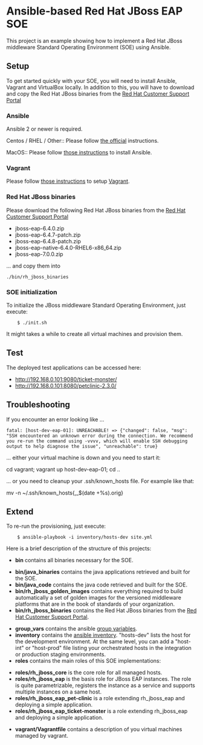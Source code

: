 # Ansible-based Red Hat JBoss EAP SOE

This project is an example showing how to implement a Red Hat JBoss middleware Standard Operating Environment (SOE) using Ansible.

## Setup

To get started quickly with your SOE, you will need to install Ansible, Vagrant and VirtualBox locally. In addition to this, you will have to download and copy the Red Hat JBoss binaries from the [Red Hat Customer Support Portal](https://www.redhat.com/wapps/sso/login.html?redirect=https%3A%2F%2Faccess.redhat.com%2Fjbossnetwork%2Frestricted%2FlistSoftware.html)

### Ansible

Ansible 2 or newer is required.

Centos / RHEL / Other::
Please follow [the official](https://docs.ansible.com/ansible/intro_installation.html) instructions.

MacOS::
Please follow [those instructions](https://valdhaus.co/writings/ansible-mac-osx/) to install Ansible.

### Vagrant

Please follow [those instructions](https://www.vagrantup.com/docs/installation/) to setup [Vagrant](https://www.vagrantup.com/).


### Red Hat JBoss binaries

Please download the following Red Hat JBoss binaries from the [Red Hat Customer Support Portal](https://www.redhat.com/wapps/sso/login.html?redirect=https%3A%2F%2Faccess.redhat.com%2Fjbossnetwork%2Frestricted%2FlistSoftware.html)

* jboss-eap-6.4.0.zip
* jboss-eap-6.4.7-patch.zip
* jboss-eap-6.4.8-patch.zip
* jboss-eap-native-6.4.0-RHEL6-x86_64.zip
* jboss-eap-7.0.0.zip

... and copy them into

	./bin/rh_jboss_binaries


### SOE initialization

To initialize the JBoss middleware Standard Operating Environment, just execute:

		$ ./init.sh

It might takes a while to create all virtual machines and provision them.


## Test

The deployed test applications can be accessed here:

* http://192.168.0.101:9080/ticket-monster/
* http://192.168.0.101:8080/petclinic-2.3.0/


## Troubleshooting


If you encounter an error looking like ...

	fatal: [host-dev-eap-01]: UNREACHABLE! => {"changed": false, "msg": "SSH encountered an unknown error during the connection. We recommend you re-run the command using -vvvv, which will enable SSH debugging output to help diagnose the issue", "unreachable": true}

... either your virtual machine is down and you need to start it:

  cd vagrant; vagrant up host-dev-eap-01; cd ..


... or you need to cleanup your .ssh/known_hosts file. For example like that:

  mv -n ~/.ssh/known_hosts{,_$(date +%s).orig}



## Extend

To re-run the provisioning, just execute:

		$ ansible-playbook -i inventory/hosts-dev site.yml


Here is a brief description of the structure of this projects:

* **bin** contains all binaries necessary for the SOE.
 - **bin/java_binaries** contains the java applications retrieved and built for the SOE.
 - **bin/java_code** contains the java code retrieved and built for the SOE. 
 - **bin/rh_jboss_golden_images** contains everything required to build automatically a set of golden images for the versioned middleware platforms that are in the book of standards of your organization.
 - **bin/rh_jboss_binaries** contains the Red Hat JBoss binaries from the [Red Hat Customer Support Portal](https://www.redhat.com/wapps/sso/login.html?redirect=https%3A%2F%2Faccess.redhat.com%2Fjbossnetwork%2Frestricted%2FlistSoftware.html).
* **group_vars** contains the ansible [group variables](https://docs.ansible.com/ansible/playbooks_variables.html).
* **inventory** contains the [ansible inventory](https://docs.ansible.com/ansible/intro_inventory.html). "hosts-dev" lists the host for the development environment. At the same level, you can add a "host-int" or "host-prod" file listing your orchestrated hosts in the integration or production staging environments.
* **roles** contains the main roles of this SOE implementations:
 - **roles/rh_jboss_core** is the core role for all managed hosts.
 - **roles/rh_jboss_eap** is the basis role for JBoss EAP instances. The role is quite parametrizable, registers the instance as a service and supports multiple instances on a same host.
 - **roles/rh_jboss_eap_pet-clinic** is a role extending rh_jboss_eap and deploying a simple application.
 - **roles/rh_jboss_eap_ticket-monster** is a role extending rh_jboss_eap and deploying a simple application.
* **vagrant/Vagrantfile** contains a description of you virtual machines managed by vagrant.
